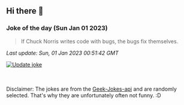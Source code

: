 ## Hi there 👋

### Joke of the day (Sun Jan 01 2023)
<!-- joke -->
>If Chuck Norris writes code with bugs, the bugs fix themselves.
<!-- /joke -->

*Last update: Sun, 01 Jan 2023 00:51:42 GMT*

[![Update joke](https://github.com/nclskfm/nclskfm/actions/workflows/joke.yml/badge.svg)](https://github.com/nclskfm/nclskfm/actions/workflows/joke.yml)

<br><br>
Disclaimer: The jokes are from the [Geek-Jokes-api](https://github.com/sameerkumar18/geek-joke-api) and are randomly selected. That's why they are unfortunately often not funny. :D
